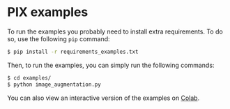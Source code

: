 # PIX examples

To run the examples you probably need to install extra requirements. To do so,
use the following `pip` command:

```bash
$ pip install -r requirements_examples.txt
```

Then, to run the examples, you can simply run the following commands:

```bash
$ cd examples/
$ python image_augmentation.py
```
You can also view an interactive version of the examples on [Colab](./image_augmentation.ipynb).
